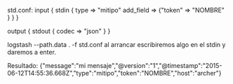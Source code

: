 std.conf:
input {
  stdin {
    type => "mitipo"
    add_field => {"token" => "NOMBRE" }
  }
}

output {
  stdout {
    codec => "json"
  }
}



logstash --path.data . -f std.conf
  al arrancar escribiremos algo en el stdin y daremos a enter.

Resultado:
{"message":"mi mensaje","@version":"1","@timestamp":"2015-06-12T14:55:36.668Z","type":"mitipo","token":"NOMBRE","host":"archer"}
